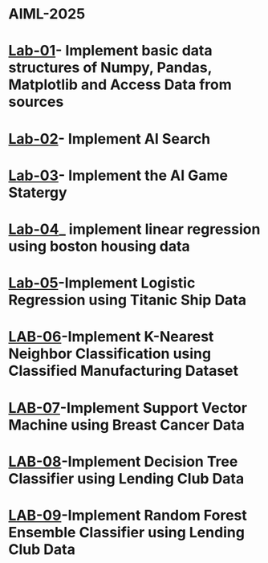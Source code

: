 # AIML-2025
# [Lab-01](https://colab.research.google.com/drive/1uKQzbPdfjjalbl07VkXOO854pdOR4I3t#scrollTo=jl3X3LXeVD30)- Implement basic data structures of Numpy, Pandas, Matplotlib and Access Data from sources
# [Lab-02](https://colab.research.google.com/drive/1S-GKW4LWqTM9aAwApdt5wtETXwQJ3GaS#scrollTo=4mb5rNM0XcpX)- Implement AI Search
# [Lab-03](https://colab.research.google.com/drive/1Dxqly0Y_46OZ7LKoHrWhzTJxFcIU1zDs#scrollTo=cRwFe3Dv4uvC)- Implement the AI Game Statergy
# [Lab-04](https://colab.research.google.com/drive/1MXQS9E9S2TDebL-mygus6UA3lp-xX0Ck)_ implement linear regression using boston housing data
# [Lab-05](https://colab.research.google.com/drive/1Izq1zrd7EXhhwOq41WGuPecwMgmIUppU#scrollTo=86PX_6sjTRXK)-Implement Logistic Regression using Titanic Ship Data
# [LAB-06](https://colab.research.google.com/drive/19pd9GksnlTLl87PgRU6BdvHPCKvPDt7t#scrollTo=B0qHD4t6GHzh)-Implement K-Nearest Neighbor Classification using Classified Manufacturing Dataset
# [LAB-07](https://colab.research.google.com/drive/1LrpaQxWMrdDvAw9vAOvisrs4yt-NB0y-#scrollTo=ZfGfCU2MH9vj)-Implement Support Vector Machine using Breast Cancer Data
# [LAB-08](https://colab.research.google.com/drive/1cVJjYsIIlSzz2bzgxLc73cJoUhfSZodW#scrollTo=IRKEi1kKhWnP)-Implement Decision Tree Classifier using Lending Club Data
# [LAB-09](https://colab.research.google.com/drive/1F6khzXal1jyWXKQmbkWvctIlYWTVDWlY#scrollTo=hhv87IzrTylb)-Implement Random Forest Ensemble Classifier using Lending Club Data
